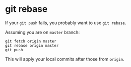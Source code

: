 # git rebase

If your `git push` fails, you probably want to use `git rebase`.

Assuming you are on `master` branch:

    git fetch origin master
    git rebase origin master
    git push

This will apply your local commits after those from `origin`.
